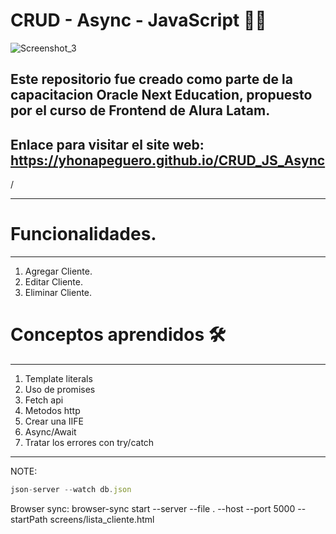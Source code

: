 # CRUD - Async - JavaScript 👨‍💻
![Screenshot_3](https://user-images.githubusercontent.com/76560887/163880457-bb85a476-d109-4e81-bc6d-29a5807fa694.png)



## Este repositorio fue creado como parte de la capacitacion Oracle Next Education, propuesto por el curso de Frontend de Alura Latam.

## Enlace para visitar el site web: https://yhonapeguero.github.io/CRUD_JS_Async

/

---

# Funcionalidades.

---

1. Agregar Cliente.
2. Editar Cliente.
3. Eliminar Cliente.

# Conceptos aprendidos 🛠️

---

1. Template literals
2. Uso de promises
3. Fetch api
4. Metodos http
5. Crear una IIFE
6. Async/Await
7. Tratar los errores con try/catch

---

NOTE:

```js
json-server --watch db.json
```

Browser sync: browser-sync start --server --file . --host --port 5000 --startPath screens/lista_cliente.html
